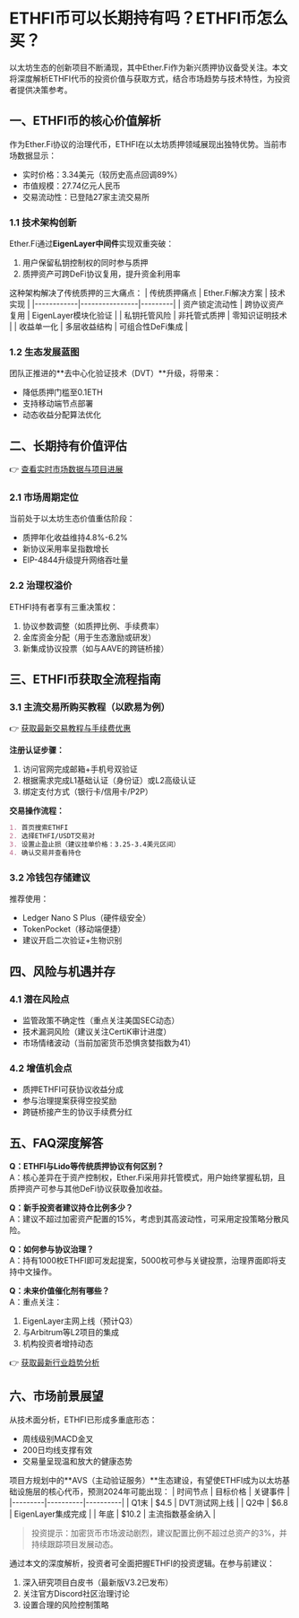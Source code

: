 # ETHFI币可以长期持有吗？ETHFI币怎么买？

以太坊生态的创新项目不断涌现，其中Ether.Fi作为新兴质押协议备受关注。本文将深度解析ETHFI代币的投资价值与获取方式，结合市场趋势与技术特性，为投资者提供决策参考。

## 一、ETHFI币的核心价值解析

作为Ether.Fi协议的治理代币，ETHFI在以太坊质押领域展现出独特优势。当前市场数据显示：
- 实时价格：3.34美元（较历史高点回调89%）
- 市值规模：27.74亿元人民币
- 交易流动性：已登陆27家主流交易所

### 1.1 技术架构创新
Ether.Fi通过**EigenLayer中间件**实现双重突破：
1. 用户保留私钥控制权的同时参与质押
2. 质押资产可跨DeFi协议复用，提升资金利用率

这种架构解决了传统质押的三大痛点：
| 传统质押痛点 | Ether.Fi解决方案 | 技术实现 |
|------------|----------------|---------|
| 资产锁定流动性 | 跨协议资产复用 | EigenLayer模块化验证 |
| 私钥托管风险 | 非托管式质押 | 零知识证明技术 |
| 收益单一化 | 多层收益结构 | 可组合性DeFi集成 |

### 1.2 生态发展蓝图
团队正推进的**去中心化验证技术（DVT）**升级，将带来：
- 降低质押门槛至0.1ETH
- 支持移动端节点部署
- 动态收益分配算法优化

## 二、长期持有价值评估

👉 [查看实时市场数据与项目进展](https://bit.ly/okx_welcome)

### 2.1 市场周期定位
当前处于以太坊生态价值重估阶段：
- 质押年化收益维持4.8%-6.2%
- 新协议采用率呈指数增长
- EIP-4844升级提升网络吞吐量

### 2.2 治理权溢价
ETHFI持有者享有三重决策权：
1. 协议参数调整（如质押比例、手续费率）
2. 金库资金分配（用于生态激励或研发）
3. 新集成协议投票（如与AAVE的跨链桥接）

## 三、ETHFI币获取全流程指南

### 3.1 主流交易所购买教程（以欧易为例）

👉 [获取最新交易教程与手续费优惠](https://bit.ly/okx_welcome)

**注册认证步骤：**
1. 访问官网完成邮箱+手机号双验证
2. 根据需求完成L1基础认证（身份证）或L2高级认证
3. 绑定支付方式（银行卡/信用卡/P2P）

**交易操作流程：**
```markdown
1. 首页搜索ETHFI
2. 选择ETHFI/USDT交易对
3. 设置止盈止损（建议挂单价格：3.25-3.4美元区间）
4. 确认交易并查看持仓
```

### 3.2 冷钱包存储建议
推荐使用：
- Ledger Nano S Plus（硬件级安全）
- TokenPocket（移动端便捷）
- 建议开启二次验证+生物识别

## 四、风险与机遇并存

### 4.1 潜在风险点
- 监管政策不确定性（重点关注美国SEC动态）
- 技术漏洞风险（建议关注CertiK审计进度）
- 市场情绪波动（当前加密货币恐惧贪婪指数为41）

### 4.2 增值机会点
- 质押ETHFI可获协议收益分成
- 参与治理提案获得空投奖励
- 跨链桥接产生的协议手续费分红

## 五、FAQ深度解答

**Q：ETHFI与Lido等传统质押协议有何区别？**  
A：核心差异在于资产控制权，Ether.Fi采用非托管模式，用户始终掌握私钥，且质押资产可参与其他DeFi协议获取叠加收益。

**Q：新手投资者建议持仓比例多少？**  
A：建议不超过加密资产配置的15%，考虑到其高波动性，可采用定投策略分散风险。

**Q：如何参与协议治理？**  
A：持有1000枚ETHFI即可发起提案，5000枚可参与关键投票，治理界面即将支持中文操作。

**Q：未来价值催化剂有哪些？**  
A：重点关注：
1. EigenLayer主网上线（预计Q3）
2. 与Arbitrum等L2项目的集成
3. 机构投资者增持动态

👉 [获取最新行业趋势分析](https://bit.ly/okx_welcome)

## 六、市场前景展望

从技术面分析，ETHFI已形成多重底形态：
- 周线级别MACD金叉
- 200日均线支撑有效
- 交易量呈现温和放大的健康态势

项目方规划中的**AVS（主动验证服务）**生态建设，有望使ETHFI成为以太坊基础设施层的核心代币，预测2024年可能出现：
| 时间节点 | 目标价格 | 关键事件 |
|---------|----------|----------|
| Q1末    | $4.5     | DVT测试网上线 |
| Q2中    | $6.8     | EigenLayer集成完成 |
| 年底     | $10.2    | 主流指数基金纳入 |

> 投资提示：加密货币市场波动剧烈，建议配置比例不超过总资产的3%，并持续跟踪项目发展动态。

通过本文的深度解析，投资者可全面把握ETHFI的投资逻辑。在参与前建议：
1. 深入研究项目白皮书（最新版V3.2已发布）
2. 关注官方Discord社区治理讨论
3. 设置合理的风险控制策略